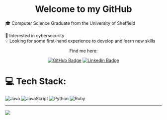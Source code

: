<h1 align=center>
  Welcome to my GitHub
</h1>

:mortar_board: Computer Science Graduate from the University of Sheffield<br><br>💾 Interested in cybersecurity<br>💡 Looking for some first-hand experience to develop and learn new skills<br>

<p align="center">
  Find me here:<br>
</p>

<div align="center">
  
  [![GitHub Badge](https://img.shields.io/badge/GitHub-12100E?style=for-the-badge&logo=github&logoColor=white)](https://github.com/rorywilliams36)
  [![Linkedin Badge](https://img.shields.io/badge/Linkedin-0077B5?style=for-the-badge&logo=linkedin&logoColor=white)](https://linkedin.com/in/rory-williams-373434317/)
  
</div>

# 💻 Tech Stack:
![Java](https://img.shields.io/badge/java-%23ED8B00.svg?style=for-the-badge&logo=openjdk&logoColor=white) ![JavaScript](https://img.shields.io/badge/javascript-%23323330.svg?style=for-the-badge&logo=javascript&logoColor=%23F7DF1E) ![Python](https://img.shields.io/badge/python-3670A0?style=for-the-badge&logo=python&logoColor=ffdd54) ![Ruby](https://img.shields.io/badge/ruby-%23CC342D.svg?style=for-the-badge&logo=ruby&logoColor=white) 
<!--![PowerShell](https://img.shields.io/badge/PowerShell-%235391FE.svg?style=for-the-badge&logo=powershell&logoColor=white) ![Express.js](https://img.shields.io/badge/express.js-%23404d59.svg?style=for-the-badge&logo=express&logoColor=%2361DAFB) ![NodeJS](https://img.shields.io/badge/node.js-6DA55F?style=for-the-badge&logo=node.js&logoColor=white) ![MongoDB](https://img.shields.io/badge/MongoDB-%234ea94b.svg?style=for-the-badge&logo=mongodb&logoColor=white) ![MySQL](https://img.shields.io/badge/mysql-4479A1.svg?style=for-the-badge&logo=mysql&logoColor=white) ![Postgres](https://img.shields.io/badge/postgres-%23316192.svg?style=for-the-badge&logo=postgresql&logoColor=white) ![SQLite](https://img.shields.io/badge/sqlite-%2307405e.svg?style=for-the-badge&logo=sqlite&logoColor=white) ![Git](https://img.shields.io/badge/git-%23F05033.svg?style=for-the-badge&logo=git&logoColor=white) ![Pandas](https://img.shields.io/badge/pandas-%23150458.svg?style=for-the-badge&logo=pandas&logoColor=white) ![PyTorch](https://img.shields.io/badge/PyTorch-%23EE4C2C.svg?style=for-the-badge&logo=PyTorch&logoColor=white) -->

---
[![](https://visitcount.itsvg.in/api?id=rorywilliams36&icon=0&color=0)](https://visitcount.itsvg.in)

<!-- Proudly created with GPRM ( https://gprm.itsvg.in ) -->
